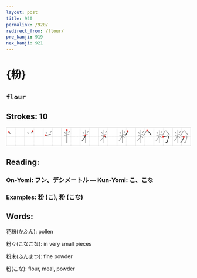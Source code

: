 ```yaml
---
layout: post
title: 920
permalink: /920/
redirect_from: /flour/
pre_kanji: 919
nex_kanji: 921
---
```


# {粉}

## `flour`

## Strokes: 10

<div class="stroke"><img src="../images/E7B289.png" /></div>

## Reading:

### On-Yomi: フン、デシメートル &mdash; Kun-Yomi: こ、こな

### Examples: 粉 (こ), 粉 (こな)

## Words:

花粉(かふん): pollen

粉々(こなごな): in very small pieces

粉末(ふんまつ): fine powder

粉(こな): flour, meal, powder

